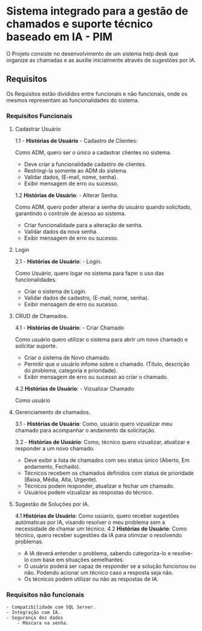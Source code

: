# Sistema integrado para a gestão de chamados e suporte técnico baseado em IA - PIM 
O Projeto consiste no desenvolvimento de um sistema help desk que organize as chamadas e as auxilie inicialmente através de sugestões por IA.

## Requisitos
Os Requisitos estão divididos entre funcionais e não funcionais, onde os mesmos representam as funcionalidades do sistema.
### Requisitos Funcionais
1. Cadastrar Usuário

    1.1 - **Histórias de Usuário** - Cadastro de Clientes:

    Como ADM, quero ser o único a cadastrar clientes no sistema.

    - Deve criar a funcionalidade cadastro de clientes.
    - Restringi-la somente ao ADM do sistema.
    - Validar dados, (E-mail, nome, senha).
    - Exibir mensagem de erro ou sucesso.

    1.2 **Histórias de Usuário**: - Alterar Senha.

    Como ADM, quero poder alterar a senha do usuário quando solicitado, garantindo o controle de acesso ao sistema.

    - Criar funcionalidade para a alteração de senha.
    - Validar dados da nova senha.
    - Exibir mensagem de erro ou sucesso.

3. Login

    2.1 - **Histórias de Usuário**: - Login.

    Como Usuário, quero logar no sistema para fazer o uso das funcionalidades.

    - Criar o sistema de Login.
    - Validar dados de cadastro, (E-mail, nome, senha).
    - Exibir mensagem de erro ou sucesso.

4. CRUD de Chamados.

    4.1 - **Histórias de Usuário**: - Criar Chamado

    Como usuário quero utilizar o sistema para abrir um novo chamado e solicitar suporte.

    - Criar o sistema de Novo chamado.
    - Permitir que o usuário infome sobre o chamado. (Título, descrição do problema, categoria e prioridade).
    - Exibir mensagem de erro ou sucesso ao criar o chamado.

    4.2 **Histórias de Usuário**: - Vizualizar Chamado

    Como usuário

3. Gerenciamento de chamados.

    3.1 - **Histórias de Usuário**: Como, usuário quero vizualizar meu chamado para acompanhar o andamento da solicitação.
    
    3.2 - **Histórias de Uusário**: Como, técnico quero vizualizar, atualizar e responder a um novo chamado.

    - Deve exibir a lista de chamados com seu status único (Aberto, Em andamento, Fechado).
    - Técnicos recebem os chamados definidos com status de prioridade (Baixa, Média, Alta, Urgente).
    - Técnicos podem responder, atualizar e fechar um chamado.
    - Usuários podem vizualizar as respostas do técnico.

4. Sugestão de Soluções por IA.

    4.1 **Histórias de Usuário**: Como usúario, quero receber sugestões autómaticas por IA, visando resolver o meu problema sem a necessidade de chamar um técnico.
    4.2 **Histórias de Usuário**: Como técnico, quero receber sugestões da IA para otimizar o resolvendo problemas.

    - A IA deverá entender o problema, sabendo categoriza-lo e resolve-lo com base em situações semelhantes.
    - O usuário poderá ser capaz de responder se a solução funcionou ou não. Podendo acionar um técnico caso a resposta seja não.
    - Os técnicos podem utilizar ou não as respostas de IA. 

### Requisitos não funcionais
    - Compatibilidade com SQL Server.
    - Integração com IA.
    - Segurança dos dados
        - Máscara na senha.
    
